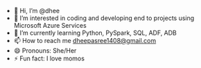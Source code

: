 - 👋 Hi, I’m @dhee
- 👀 I’m interested in coding and developing end to projects using Microsoft Azure Services
- 🌱 I’m currently learning Python, PySpark, SQL, ADF, ADB
- 📫 How to reach me dheepasree1408@gmail.com
- 😄 Pronouns: She/Her
- ⚡ Fun fact: I love momos

<!---
dhee1210/dhee1210 is a ✨ special ✨ repository because its `README.md` (this file) appears on your GitHub profile.
You can click the Preview link to take a look at your changes.
--->

